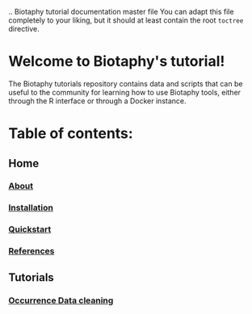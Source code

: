 .. Biotaphy tutorial documentation master file
   You can adapt this file completely to your liking, but it should at least
   contain the root `toctree` directive.

# Welcome to Biotaphy's tutorial!

The Biotaphy tutorials repository contains data and scripts that can be useful to the community for
learning how to use Biotaphy tools, either through the R interface or through a Docker instance.

# Table of contents:
## Home
### [About](../pages/about.md)
### [Installation](../pages/installation.md)
### [Quickstart](../pages/quickstart.md)
### [References](../pages/references.md)


## Tutorials
### [Occurrence Data cleaning](../tutorial/data_cleaning.md)

